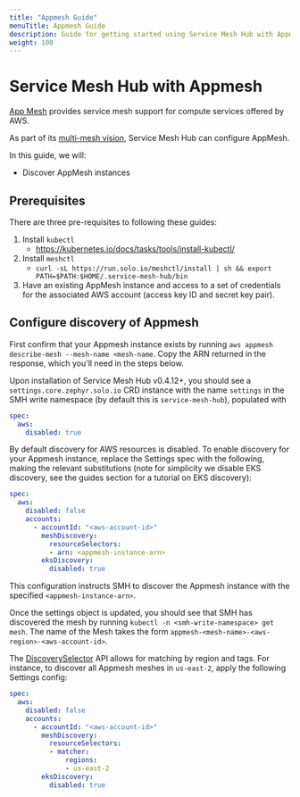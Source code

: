 ```yaml
---
title: "Appmesh Guide"
menuTitle: Appmesh Guide
description: Guide for getting started using Service Mesh Hub with Appmesh.
weight: 100
---
```


# Service Mesh Hub with Appmesh

[App Mesh](https://aws.amazon.com/app-mesh/) provides service mesh support for compute services offered by AWS.

As part of its [multi-mesh vision](https://www.solo.io/blog/delivering-on-the-vision-of-multi-mesh/), 
Service Mesh Hub can configure AppMesh.

In this guide, we will:
* Discover AppMesh instances 

## Prerequisites

There are three pre-requisites to following these guides:

1. Install `kubectl`
    - https://kubernetes.io/docs/tasks/tools/install-kubectl/
2. Install `meshctl`
    - `curl -sL https://run.solo.io/meshctl/install | sh && export PATH=$PATH:$HOME/.service-mesh-hub/bin`
3. Have an existing AppMesh instance and access to a set of credentials for the associated AWS account (access key ID and secret key pair).

## Configure discovery of Appmesh

First confirm that your Appmesh instance exists by running `aws appmesh describe-mesh --mesh-name <mesh-name`. Copy the ARN returned in the response, which you'll need in the steps below.

Upon installation of Service Mesh Hub v0.4.12+, you should see a `settings.core.zephyr.solo.io` CRD instance with the name 
`settings` in the SMH write namespace (by default this is `service-mesh-hub`), populated with

```yaml
spec:
  aws:
    disabled: true
```

By default discovery for AWS resources is disabled. To enable discovery for your Appmesh instance, replace the Settings spec with the following,
making the relevant substitutions (note for simplicity we disable EKS discovery, see the guides section for a tutorial on EKS discovery):

```yaml
spec:
  aws:
    disabled: false
    accounts:
      - accountId: "<aws-account-id>"
        meshDiscovery:
          resourceSelectors:
          - arn: <appmesh-instance-arn>
        eksDiscovery:
          disabled: true
```

This configuration instructs SMH to discover the Appmesh instance with the specified `<appmesh-instance-arn>`.

Once the settings object is updated, you should see that SMH has discovered the mesh by running `kubectl -n <smh-write-namespace> get mesh`.
The name of the Mesh takes the form `appmesh-<mesh-name>-<aws-region>-<aws-account-id>`.

The [DiscoverySelector](https://docs.solo.io/service-mesh-hub/latest/reference/api/settings/#core.zephyr.solo.io.SettingsSpec.AwsAccount.ResourceSelector.Matcher) API
allows for matching by region and tags. For instance, to discover all Appmesh meshes in `us-east-2`, apply the following Settings config:

```yaml
spec:
  aws:
    disabled: false
    accounts:
      - accountId: "<aws-account-id>"
        meshDiscovery:
          resourceSelectors:
          - matcher:
              regions:
              - us-east-2
        eksDiscovery:
          disabled: true
```
